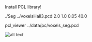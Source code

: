 
Install PCL library!


./Seg ../voxelsHall3.pcd 2.0 1.0 0.05 40.0

pcl_viewer ../data/pc/voxels_seg.pcd 

![alt text](https://github.com/abbasloo/geoWrench/blob/master/Segmentation/segmentation.png)



